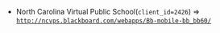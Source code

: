  - North Carolina Virtual Public School(`client_id=2426`) => [`http://ncvps.blackboard.com/webapps/Bb-mobile-bb_bb60/`](http://ncvps.blackboard.com/webapps/Bb-mobile-bb_bb60/)
